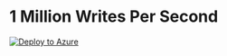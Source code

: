 # 1 Million Writes Per Second

[![Deploy to Azure](https://aka.ms/deploytoazurebutton)](https://portal.azure.com/#create/Microsoft.Template/uri/https%3A%2F%2Fraw.githubusercontent.com%2FRaviTella%2FBenckmarking%2Fusers%2Fratella%2Frecipes%2Fcosmos%2Fsql%2Frecipes%2Fycsb%2Fwrite%2F1-million-rps-write%2Fazuredeploy.json)

